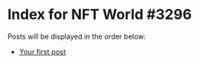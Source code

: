 # Index for NFT World #3296
Posts will be displayed in the order below:

- [Your first post](./001-first.md)

